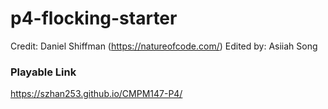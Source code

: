 # p4-flocking-starter

Credit: Daniel Shiffman (https://natureofcode.com/)
Edited by: Asiiah Song

### Playable Link
https://szhan253.github.io/CMPM147-P4/
